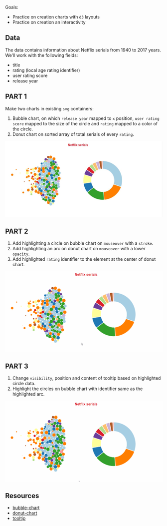 Goals:

- Practice on creation charts with `d3` layouts
- Practice on creation an interactivity


## Data

The data contains information about Netflix serials from 1940 to 2017 years. We'll work with the following fields:

- title
- rating (local age rating identifier)
- user rating score
- release year

## PART 1
Make two charts in existing `svg` containers:

1. Bubble chart, on which `release year` mapped to `x` position, `user rating score` mapped to the size of the circle and `rating` mapped to a color of the circle.
2. Donut chart on sorted array of total serials of every `rating`.

![](screens/PART1.jpg)

## PART 2

1. Add highlighting a circle on bubble chart on `mouseover` with a `stroke`.
2. Add highlighting an arc on donut chart on `mouseover` with a lower `opacity`.
3. Add highlighted `rating` identifier to the element at the center of donut chart.

![](screens/PART2.gif)

## PART 3

1. Change `visibility`, position and content of tooltip based on highlighted circle data.
2. Highlight the circles on bubble chart with identifier same as the highlighted arc.

![](screens/PART3.gif)

## Resources

- [bubble-chart](https://bl.ocks.org/d3indepth/fee5ce57c3fc3e94c3332577d1415df4)
- [donut-chart](https://www.d3-graph-gallery.com/graph/donut_basic.html)
- [tooltip](http://bl.ocks.org/biovisualize/1016860)
